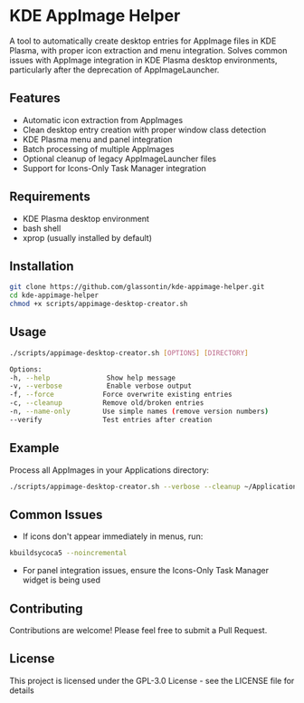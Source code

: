 # KDE AppImage Helper

A tool to automatically create desktop entries for AppImage files in KDE Plasma, with proper icon extraction and menu integration. Solves common issues with AppImage integration in KDE Plasma desktop environments, particularly after the deprecation of AppImageLauncher.

## Features
- Automatic icon extraction from AppImages
- Clean desktop entry creation with proper window class detection
- KDE Plasma menu and panel integration
- Batch processing of multiple AppImages
- Optional cleanup of legacy AppImageLauncher files
- Support for Icons-Only Task Manager integration

## Requirements
- KDE Plasma desktop environment
- bash shell
- xprop (usually installed by default)

## Installation
```bash
git clone https://github.com/glassontin/kde-appimage-helper.git
cd kde-appimage-helper
chmod +x scripts/appimage-desktop-creator.sh
```

## Usage
```bash
./scripts/appimage-desktop-creator.sh [OPTIONS] [DIRECTORY]

Options:
-h, --help              Show help message
-v, --verbose           Enable verbose output
-f, --force            Force overwrite existing entries
-c, --cleanup          Remove old/broken entries
-n, --name-only        Use simple names (remove version numbers)
--verify               Test entries after creation
```

## Example
Process all AppImages in your Applications directory:
```bash
./scripts/appimage-desktop-creator.sh --verbose --cleanup ~/Applications
```

## Common Issues
- If icons don't appear immediately in menus, run:
```bash
kbuildsycoca5 --noincremental
```
- For panel integration issues, ensure the Icons-Only Task Manager widget is being used

## Contributing
Contributions are welcome! Please feel free to submit a Pull Request.

## License
This project is licensed under the GPL-3.0 License - see the LICENSE file for details
